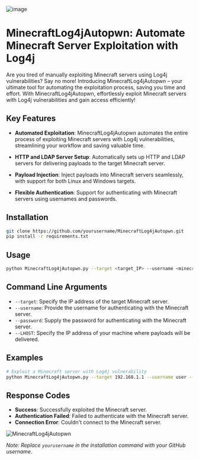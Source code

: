 ![image](https://github.com/MAWK0235/MinecraftLog4jAutoPwn/assets/90433993/8e88e5d8-9000-4e56-8c51-4bfb4bb941c6)

# MinecraftLog4jAutopwn: Automate Minecraft Server Exploitation with Log4j

Are you tired of manually exploiting Minecraft servers using Log4j vulnerabilities? Say no more! Introducing MinecraftLog4jAutopwn – your ultimate tool for automating the exploitation process, saving you time and effort. With MinecraftLog4jAutopwn, effortlessly exploit Minecraft servers with Log4j vulnerabilities and gain access efficiently!

## Key Features

- **Automated Exploitation**: MinecraftLog4jAutopwn automates the entire process of exploiting Minecraft servers with Log4j vulnerabilities, streamlining your workflow and saving valuable time.

- **HTTP and LDAP Server Setup**: Automatically sets up HTTP and LDAP servers for delivering payloads to the target Minecraft server.

- **Payload Injection**: Inject payloads into Minecraft servers seamlessly, with support for both Linux and Windows targets.

- **Flexible Authentication**: Support for authenticating with Minecraft servers using usernames and passwords.

## Installation

```bash
git clone https://github.com/yourusername/MinecraftLog4jAutopwn.git
pip install -r requirements.txt
```

## Usage

```bash
python MinecraftLog4jAutopwn.py --target <target_IP> --username <minecraft_username> --password <minecraft_password> --LHOST <your_IP>
```

## Command Line Arguments

- `--target`: Specify the IP address of the target Minecraft server.
- `--username`: Provide the username for authenticating with the Minecraft server.
- `--password`: Supply the password for authenticating with the Minecraft server.
- `--LHOST`: Specify the IP address of your machine where payloads will be delivered.

## Examples

```bash
# Exploit a Minecraft server with Log4j vulnerability
python MinecraftLog4jAutopwn.py --target 192.168.1.1 --username user --password pass --LHOST 10.0.0.1
```

## Response Codes

- **Success**: Successfully exploited the Minecraft server.
- **Authentication Failed**: Failed to authenticate with the Minecraft server.
- **Connection Error**: Couldn't connect to the Minecraft server.

![MinecraftLog4jAutopwn](minecraft_log4j_autopwn_image.png)

*Note: Replace `yourusername` in the installation command with your GitHub username.*
